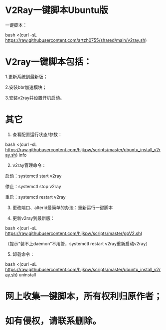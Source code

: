 # V2Ray一键脚本Ubuntu版


一键脚本：

bash <(curl -sL https://raw.githubusercontent.com/artzh0755/shared/main/v2ray.sh)


# V2ray一键脚本包括：

1.更新系统到最新版；

2.安装bbr加速模块；

3.安装v2ray并设置开机启动。



# 其它

1. 查看配置运行状态/参数：

bash <(curl -sL https://raw.githubusercontent.com/hijkpw/scripts/master/ubuntu_install_v2ray.sh) info

2. v2ray管理命令：

启动：systemctl start v2ray

停止：systemctl stop v2ray

重启：systemctl restart v2ray


3. 更改端口、alterid最简单的办法：重新运行一键脚本

4. 更新v2ray到最新版：

bash <(curl -sL https://raw.githubusercontent.com/hijkpw/scripts/master/goV2.sh)

（提示“装不上daemon”不用管，systemctl restart v2ray重新启动v2ray）

5. 卸载命令：

bash <(curl -sL https://raw.githubusercontent.com/hijkpw/scripts/master/ubuntu_install_v2ray.sh) uninstall

# 网上收集一键脚本，所有权利归原作者；
# 如有侵权，请联系删除。
